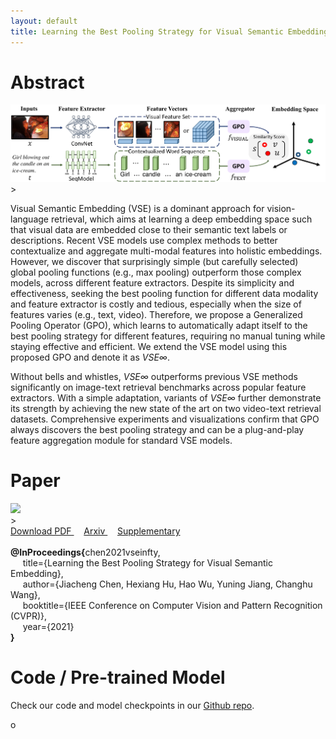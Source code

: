 ```yaml
---
layout: default
title: Learning the Best Pooling Strategy for Visual Semantic Embedding
---
```


# Abstract

<div>
	<img width="800" src="assets/img/overview.pdf"> 
</div>>

Visual Semantic Embedding (VSE) is a dominant approach for vision-language retrieval, which aims at learning a deep embedding space such that visual data are embedded close to their semantic text labels or descriptions. Recent VSE models use complex methods to better contextualize and aggregate multi-modal features into holistic embeddings. However, we discover that surprisingly simple (but carefully selected) global pooling functions (e.g., max pooling) outperform those complex models, across different feature extractors. Despite its simplicity and effectiveness, seeking the best pooling function for different data modality and feature extractor is costly and tedious, especially when the size of features varies (e.g., text, video). Therefore, we propose a Generalized Pooling Operator (GPO), which learns to automatically adapt itself to the best pooling strategy for different features, requiring no manual tuning while staying effective and efficient. We extend the VSE model using this proposed GPO and denote it as *VSE∞*.

Without bells and whistles, *VSE∞* outperforms previous VSE methods significantly on image-text retrieval benchmarks across popular feature extractors. With a simple adaptation, variants of *VSE∞* further demonstrate its strength by achieving the new state of the art on two video-text retrieval datasets. Comprehensive experiments and visualizations confirm that GPO always discovers the best pooling strategy and can be a plug-and-play feature aggregation module for standard VSE models. 

# Paper

<div>
	<a href="assets/xxx.pdf">
	<img class="thumbnail" src="assets/img/xxx.png"> 
	</a>
</div>>

<div class="text-center">
	<a href="assets/xxxx.pdf"> Download PDF </a> &nbsp; &nbsp; <a href="https://arxiv.org/abs/2011.04305"> Arxiv </a> &nbsp; &nbsp; <a href="assets/xxxx.pdf"> Supplementary </a>
</div>

<br>
<div class="bibtex-box">
	<strong>@InProceedings{</strong>chen2021vseinfty,
	<br>
	&nbsp;&nbsp;&nbsp;&nbsp; title={Learning the Best Pooling Strategy for Visual Semantic Embedding}, 
	<br> 
	&nbsp;&nbsp;&nbsp;&nbsp; author={Jiacheng Chen, Hexiang Hu, Hao Wu, Yuning Jiang, Changhu Wang},
	<br> 
	&nbsp;&nbsp;&nbsp;&nbsp; booktitle={IEEE Conference on Computer Vision and Pattern Recognition (CVPR)},
	<br> 
	&nbsp;&nbsp;&nbsp;&nbsp; year={2021}<br><strong>}</strong>
</div>


# Code / Pre-trained Model

Check our code and model checkpoints in our [Github repo](https://github.com/woodfrog/vse_infty). 


<!-- # Vide -->o

<!-- <div>
<iframe width="820" height="492" src="https://www.youtube.com/embed/PyYz7XAs7UE" frameborder="0" allow="accelerometer; autoplay; encrypted-media; gyroscope; picture-in-picture" allowfullscreen>
</iframe>
</div> -->


<!-- # Acknowledgement -->
